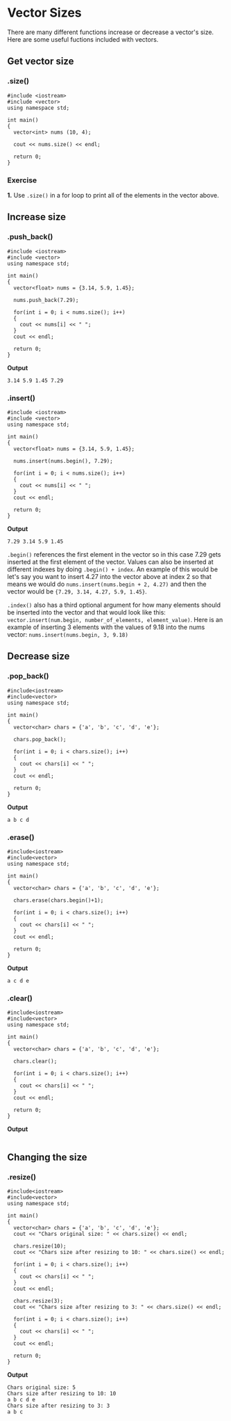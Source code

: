 # Vector Sizes

There are many different functions increase or decrease a vector's size. Here are some useful fuctions included with vectors.

## Get vector size
### .size()

```
#include <iostream>
#include <vector>
using namespace std;

int main() 
{
  vector<int> nums (10, 4);

  cout << nums.size() << endl;

  return 0;
}
```

### Exercise
__1.__ Use ```.size()``` in a for loop to print all of the elements in the vector above.


## Increase size
### .push_back()

```
#include <iostream>
#include <vector>
using namespace std;

int main() 
{
  vector<float> nums = {3.14, 5.9, 1.45};

  nums.push_back(7.29);

  for(int i = 0; i < nums.size(); i++)
  {
    cout << nums[i] << " ";
  }
  cout << endl;

  return 0;
}
```

__Output__
```
3.14 5.9 1.45 7.29
```

### .insert()
```
#include <iostream>
#include <vector>
using namespace std;

int main() 
{
  vector<float> nums = {3.14, 5.9, 1.45};

  nums.insert(nums.begin(), 7.29);

  for(int i = 0; i < nums.size(); i++)
  {
    cout << nums[i] << " ";
  }
  cout << endl;

  return 0;
}
```

__Output__
```
7.29 3.14 5.9 1.45
```

```.begin()``` references the first element in the vector so in this case 7.29 gets inserted at the first element of the vector. Values can also be inserted at different indexes by doing ```.begin() + index```. An example of this would be let's say you want to insert 4.27 into the vector above at index 2 so that means we would do ```nums.insert(nums.begin + 2, 4.27)``` and then the vector would be ```{7.29, 3.14, 4.27, 5.9, 1.45}```.

```.index()``` also has a third optional argument for how many elements should be inserted into the vector and that would look like this: ```vector.insert(num.begin, number_of_elements, element_value)```. 
Here is an example of inserting 3 elements with the values of 9.18 into the nums vector: ```nums.insert(nums.begin, 3, 9.18)```

## Decrease size
### .pop_back()

```
#include<iostream>
#include<vector>
using namespace std;

int main()
{
  vector<char> chars = {'a', 'b', 'c', 'd', 'e'};

  chars.pop_back();

  for(int i = 0; i < chars.size(); i++)
  {
    cout << chars[i] << " ";
  }
  cout << endl;
  
  return 0;
}
```

__Output__
```
a b c d
```

### .erase()

```
#include<iostream>
#include<vector>
using namespace std;

int main()
{
  vector<char> chars = {'a', 'b', 'c', 'd', 'e'};

  chars.erase(chars.begin()+1);

  for(int i = 0; i < chars.size(); i++)
  {
    cout << chars[i] << " ";
  }
  cout << endl;
  
  return 0;
}
```

__Output__
```
a c d e
```

### .clear()
```
#include<iostream>
#include<vector>
using namespace std;

int main()
{
  vector<char> chars = {'a', 'b', 'c', 'd', 'e'};

  chars.clear();

  for(int i = 0; i < chars.size(); i++)
  {
    cout << chars[i] << " ";
  }
  cout << endl;
  
  return 0;
}
```

__Output__
```

```

## Changing the size

### .resize()
```
#include<iostream>
#include<vector>
using namespace std;

int main()
{
  vector<char> chars = {'a', 'b', 'c', 'd', 'e'};
  cout << "Chars original size: " << chars.size() << endl;

  chars.resize(10);
  cout << "Chars size after resizing to 10: " << chars.size() << endl;

  for(int i = 0; i < chars.size(); i++)
  {
    cout << chars[i] << " ";
  }
  cout << endl;

  chars.resize(3);
  cout << "Chars size after resizing to 3: " << chars.size() << endl;

  for(int i = 0; i < chars.size(); i++)
  {
    cout << chars[i] << " ";
  }
  cout << endl;
  
  return 0;
}
```

__Output__
```
Chars original size: 5
Chars size after resizing to 10: 10
a b c d e      
Chars size after resizing to 3: 3
a b c
```

